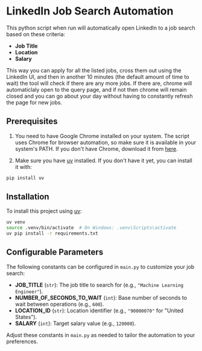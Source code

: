 # LinkedIn Job Search Automation

This python script when run will automatically open LinkedIn to a job search based on these criteria:

- **Job Title**
- **Location**
- **Salary**

This way you can apply for all the listed jobs, cross them out using the LinkedIn UI, and then in another 10 minutes (the default amount of time to wait) the tool will check if there are any more jobs. If there are, chrome will automaticlaly open to the query page, and if not then chrome will remain closed and you can go about your day without having to constantly refresh the page for new jobs.

## Prerequisites

1. You need to have Google Chrome installed on your system. The script uses Chrome for browser automation, so make sure it is available in your system's PATH. If you don't have Chrome, download it from [here](https://www.google.com/chrome/).

2. Make sure you have [uv](https://github.com/astral-sh/uv) installed. If you don't have it yet, you can install it with:

```bash
pip install uv
```

## Installation

To install this project using [uv](https://github.com/astral-sh/uv):

```bash
uv venv
source .venv/bin/activate  # On Windows: .venv\Scripts\activate
uv pip install -r requirements.txt
```

## Configurable Parameters

The following constants can be configured in `main.py` to customize your job search:

- **JOB_TITLE** (`str`): The job title to search for (e.g., `"Machine Learning Engineer"`).
- **NUMBER_OF_SECONDS_TO_WAIT** (`int`): Base number of seconds to wait between operations (e.g., `600`).
- **LOCATION_ID** (`str`): Location identifier (e.g., `"90000070"` for "United States").
- **SALARY** (`int`): Target salary value (e.g., `120000`).

Adjust these constants in `main.py` as needed to tailor the automation to your preferences.
